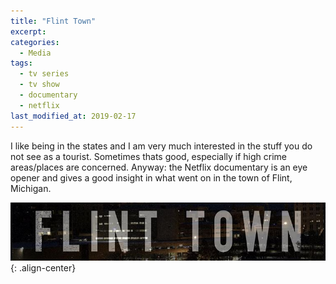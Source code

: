 ```yaml
---
title: "Flint Town"
excerpt:
categories:
  - Media
tags:
  - tv series
  - tv show
  - documentary
  - netflix
last_modified_at: 2019-02-17
---
```

I like being in the states and I am very much interested in the stuff you do not see as a tourist. Sometimes thats good, especially if high crime areas/places are concerned. Anyway: the Netflix documentary is an eye opener and gives a good insight in what went on in the town of Flint, Michigan.

![image-center](/assets/images/flinttown.jpg){: .align-center}
